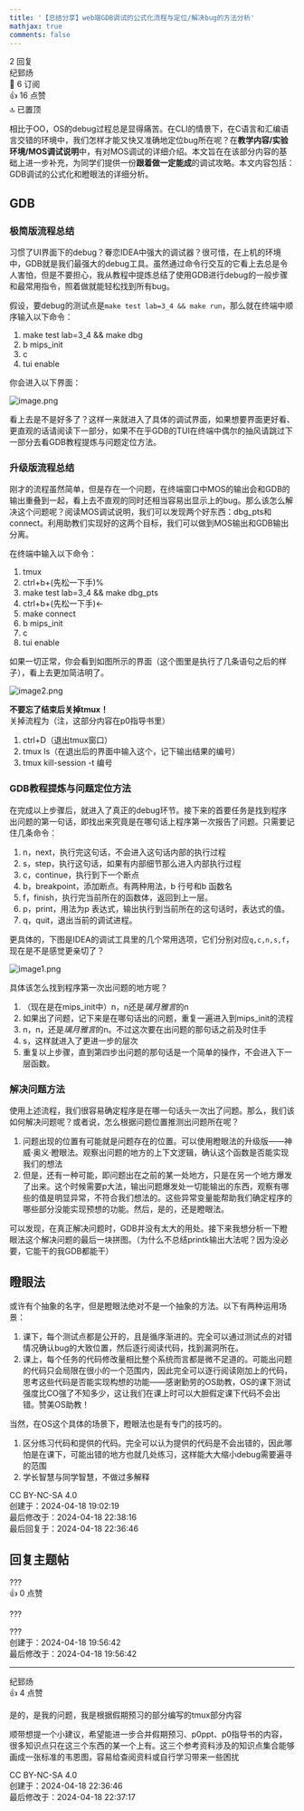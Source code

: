 ```yaml
---
title: '【总结分享】web端GDB调试的公式化流程与定位/解决bug的方法分析'
mathjax: true
comments: false
---
```

<div class="post-info">2 回复</div>

<div id="reply-0" class="reply">
<div class="reply-header">
<span>纪郅炀</span>
<div class="reply-badges"><div class="badge badge-subscribes">&#x1F516;&#xFE0E; 6 订阅</div><div class="badge badge-likes">&#x1F44D;&#xFE0E; 16 点赞</div><div class="badge badge-topped">&#x1F51D;&#xFE0E; 已置顶</div></div>
</div>
<div class="reply-text">

相比于OO，OS的debug过程总是显得痛苦。在CLI的情景下，在C语言和汇编语言交错的环境中，我们怎样才能又快又准确地定位bug所在呢？在**教学内容/实验环境/MOS调试说明**中，有对MOS调试的详细介绍。本文旨在在该部分内容的基础上进一步补充，为同学们提供一份**跟着做一定能成**的调试攻略。本文内容包括：GDB调试的公式化和瞪眼法的详细分析。

## GDB

### 极简版流程总结
习惯了UI界面下的debug？眷恋IDEA中强大的调试器？很可惜，在上机的环境中，GDB就是我们最强大的debug工具。虽然通过命令行交互的它看上去总是令人害怕，但是不要担心，我从教程中提炼总结了使用GDB进行debug的一般步骤和最常用指令，照着做就能轻松找到所有bug。

假设，要debug的测试点是```make test lab=3_4 && make run```，那么就在终端中顺序输入以下命令：

  1. make test lab=3_4 && make dbg
  2. b mips_init
  3. c
  3. tui enable

你会进入以下界面：

![image.png](/images/os-discussions/150/image--1.png)

看上去是不是好多了？这样一来就进入了具体的调试界面，如果想要界面更好看、更直观的话请阅读下一部分，如果不在乎GDB的TUI在终端中偶尔的抽风请跳过下一部分去看GDB教程提炼与问题定位方法。
### 升级版流程总结
刚才的流程虽然简单，但是存在一个问题，在终端窗口中MOS的输出会和GDB的输出重叠到一起，看上去不直观的同时还相当容易出显示上的bug。那么该怎么解决这个问题呢？阅读MOS调试说明，我们可以发现两个好东西：dbg_pts和connect。利用助教们实现好的这两个目标，我们可以做到MOS输出和GDB输出分离。

在终端中输入以下命令：
  1. tmux
  2. ctrl+b+(先松一下手)%
  3. make test lab=3_4 && make dbg_pts
  4. ctrl+b+(先松一下手)$\leftarrow$
  5. make connect
  6. b mips_init
  7. c
  8. tui enable

如果一切正常，你会看到如图所示的界面（这个图里是执行了几条语句之后的样子），看上去更加简洁明了。

![image2.png](/images/os-discussions/150/image-2.png)

**不要忘了结束后关掉tmux！**<br>
关掉流程为（注，这部分内容在p0指导书里）
  1. ctrl+D（退出tmux窗口）
  2. tmux ls（在退出后的界面中输入这个，记下输出结果的编号）
  3. tmux kill-session -t 编号

### GDB教程提炼与问题定位方法
在完成以上步骤后，就进入了真正的debug环节。接下来的首要任务是找到程序出问题的第一句话，即找出来究竟是在哪句话上程序第一次报告了问题。只需要记住几条命令：
  1. n，next，执行完这句话，不会进入这句话内部的执行过程
  2. s，step，执行这句话，如果有内部细节那么进入内部执行过程
  3. c，continue，执行到下一个断点
  4. b，breakpoint，添加断点。有两种用法，b 行号和b 函数名
  5. f，finish，执行完当前所在的函数体，返回到上一层。
  6. p，print，用法为p 表达式，输出执行到当前所在的这句话时，表达式的值。
  6. q，quit，退出当前的调试进程。

更具体的，下图是IDEA的调试工具里的几个常用选项，它们分别对应```q,c,n,s,f```，现在是不是感觉更亲切了？

![image1.png](/images/os-discussions/150/image-1.png)

具体该怎么找到程序第一次出问题的地方呢？
  1. （现在是在mips_init中）n，n还是*璃月雅言*的n
  2. 如果出了问题，记下来是在哪句话出的问题，重复一遍进入到mips_init的流程
  3. n，n，还是*璃月雅言*的n。不过这次要在出问题的那句话之前及时住手
  4. s，这样就进入了更进一步的层次
  5. 重复以上步骤，直到第四步出问题的那句话是一个简单的操作，不会进入下一层函数。

### 解决问题方法

使用上述流程，我们很容易确定程序是在哪一句话头一次出了问题。那么，我们该如何解决问题呢？或者说，怎么根据问题位置推测出问题所在呢？

  1. 问题出现的位置有可能就是问题存在的位置。可以使用瞪眼法的升级版——神威·奥义·瞪眼法。观察出问题的地方的上下文逻辑，确认这个函数是否能实现我们的想法
  2. 但是，还有一种可能，即问题出在之前的某一处地方，只是在另一个地方爆发了出来。这个时候需要p大法，输出问题爆发处一切能输出的东西，观察有哪些的值是明显异常，不符合我们想法的。这些异常变量能帮助我们确定程序的哪些部分没能实现预想的功能。然后，是的，还是瞪眼法。

可以发现，在真正解决问题时，GDB并没有太大的用处。接下来我想分析一下瞪眼法这个解决问题的最后一块拼图。（为什么不总结printk输出大法呢？因为没必要，它能干的我GDB都能干）

## 瞪眼法
或许有个抽象的名字，但是瞪眼法绝对不是一个抽象的方法。以下有两种运用场景：

  1. 课下，每个测试点都是公开的，且是循序渐进的。完全可以通过测试点的对错情况确认bug的大致位置，然后逐行阅读代码，找到漏洞所在。
  2. 课上，每个任务的代码修改量相比整个系统而言都是微不足道的。可能出问题的代码只会局限在很小的一个范围内，因此完全可以逐行阅读刚加上的代码，思考这些代码是否能实现构想的功能——感谢勤劳的OS助教，OS的课下测试强度比CO强了不知多少，这让我们在课上时可以大胆假定课下代码不会出错。赞美OS助教！

当然，在OS这个具体的场景下，瞪眼法也是有专门的技巧的。

  1. 区分练习代码和提供的代码。完全可以认为提供的代码是不会出错的，因此哪怕是在课下，可能出错的地方也就几处练习，这样能大大缩小debug需要遍寻的范围
  2. 学长智慧与同学智慧，不做过多解释


</div>
<div class="reply-footer">
<span>CC BY-NC-SA 4.0</span>
<div class="reply-datetime">
创建于：<time datetime="2024-04-18T19:02:19.830325+08:00" title="2024-04-18T19:02:19.830325+08:00">2024-04-18 19:02:19</time>
<br>最后修改于：<time datetime="2024-04-18T22:38:16.42509+08:00" title="2024-04-18T22:38:16.42509+08:00">2024-04-18 22:38:16</time>
<br>最后回复于：<time datetime="2024-04-18T22:36:46.456548+08:00" title="2024-04-18T22:36:46.456548+08:00">2024-04-18 22:36:46</time>
</div>
</div>
<div style="clear: both;"></div>
</div>

## 回复主题帖

<div id="reply-246" class="reply reply-l0">
<div class="reply-header">
<span>???</span>
<div class="reply-badges"><div class="badge">&#x1F44D;&#xFE0E; 0 点赞</div></div>
</div>
<div class="reply-text">

???

</div>
<div class="reply-footer">
<span>???</span>
<div class="reply-datetime">
<span>创建于：2024-04-18 19:56:42</span>
<br><span>最后修改于：2024-04-18 19:56:42</span>
</div>
</div>
<div style="clear: both;"></div>
</div>

<hr class="reply-separator">
<div id="reply-248" class="reply reply-l1">
<div class="reply-header">
<span>纪郅炀</span>
<div class="reply-badges"><div class="badge badge-likes">&#x1F44D;&#xFE0E; 4 点赞</div></div>
</div>
<div class="reply-text">

是的，是我的问题，我是根据假期预习的部分编写的tmux部分内容

顺带想提一个小建议，希望能进一步合并假期预习、p0ppt、p0指导书的内容，很多知识点只在这三个东西的某一个上有。这三个参考资料涉及的知识点集合能够画成一张标准的韦恩图，容易给查阅资料或自行学习带来一些困扰

</div>
<div class="reply-footer">
<span>CC BY-NC-SA 4.0</span>
<div class="reply-datetime">
<span>创建于：2024-04-18 22:36:46</span>
<br><span>最后修改于：2024-04-18 22:37:17</span>
</div>
</div>
<div style="clear: both;"></div>
</div>

